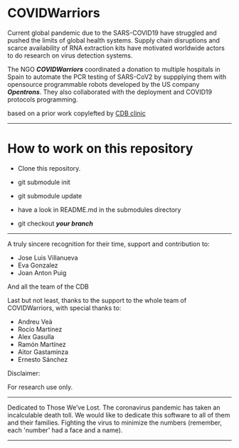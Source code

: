 # COVIDWarriors

Current global pandemic due to the SARS-COVID19 have struggled and pushed the limits of global health systems. Supply chain disruptions and scarce availability of RNA extraction kits have motivated worldwide actors to do research on virus detection systems.

The NGO ***COVIDWarriors*** coordinated a donation to multiple hospitals in Spain to automate the PCR testing of SARS-CoV2 by suppplying them with opensource programmable robots  developed by the US company ***Opentrons***. They also collaborated with the deployment and COVID19 protocols programming.

based on a prior work  copylefted by [CDB clinic](https://github.com/CDB-coreBM/covid19clinic)

--------------
# How to work on this repository


- Clone this repository.

- git submodule init
- git submodule update
- have a look in README.md in the submodules directory
- git checkout ***your branch***

--------------
A truly sincere recognition for their time, support and contribution to:

- Jose Luis Villanueva
- Eva Gonzalez
- Joan Anton Puig

And all the team of the CDB

Last but not least, thanks to the support to the whole team of COVIDWarriors, with special thanks to:
- Andreu Veà
- Rocío Martínez
- Alex Gasulla
- Ramón Martínez
- Aitor Gastaminza
- Ernesto Sánchez


Disclaimer:

For research use only.



------------

Dedicated to Those We’ve Lost. The coronavirus pandemic has taken an incalculable death toll.
We would like to dedicate this software to all of them and their families.
Fighting the virus to minimize the numbers (remember, each 'number' had a face and a
name).

------------
